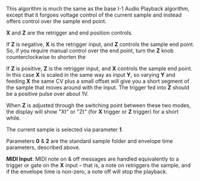 
This algorithm is much the same as the base I-1 Audio Playback algorithm, except that it forgoes voltage control of the
current sample and instead offers control over the sample end point.

**X** and **Z** are the retrigger and end position controls.

If **Z** is negative, **X** is the retrigger input, and **Z** controls the sample end point. So, if you
require manual control over the end point, turn the **Z** knob counterclockwise to shorten the

If **Z** is positive, **Z** is the retrigger input, and **X** controls the sample end point. In this case **X**
is scaled in the same way as input **Y**, so varying **Y** and feeding **X** the same CV plus a small
offset will give you a short segment of the sample that moves around with the input. The
trigger fed into **Z** should be a positive pulse over about 1V.

When **Z** is adjusted through the switching point between these two modes, the display will show "Xt" or "Zt" (for **X**
trigger or **Z** trigger) for a short while.

The current sample is selected via parameter **1**.

Parameters **0** & **2** are the standard sample folder and envelope time parameters, described above.

**MIDI Input**: MIDI note on & off messages are handled equivalently to a trigger or gate on the **X** input – that is, a note on retriggers the
sample, and if the envelope time is non-zero, a note off will stop the playback.
